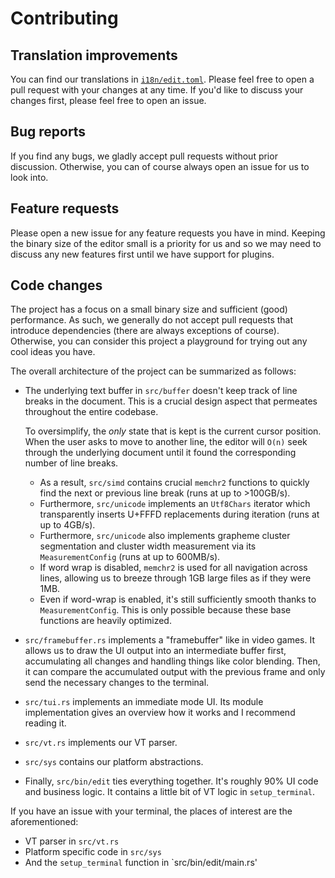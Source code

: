 # Contributing

## Translation improvements

You can find our translations in [`i18n/edit.toml`](./i18n/edit.toml).
Please feel free to open a pull request with your changes at any time.
If you'd like to discuss your changes first, please feel free to open an issue.

## Bug reports

If you find any bugs, we gladly accept pull requests without prior discussion.
Otherwise, you can of course always open an issue for us to look into.

## Feature requests

Please open a new issue for any feature requests you have in mind.
Keeping the binary size of the editor small is a priority for us and so we may need to discuss any new features first until we have support for plugins.

## Code changes

The project has a focus on a small binary size and sufficient (good) performance.
As such, we generally do not accept pull requests that introduce dependencies (there are always exceptions of course).
Otherwise, you can consider this project a playground for trying out any cool ideas you have.

The overall architecture of the project can be summarized as follows:
* The underlying text buffer in `src/buffer` doesn't keep track of line breaks in the document.
  This is a crucial design aspect that permeates throughout the entire codebase.

  To oversimplify, the *only* state that is kept is the current cursor position.
  When the user asks to move to another line, the editor will `O(n)` seek through the underlying document until it found the corresponding number of line breaks.
  * As a result, `src/simd` contains crucial `memchr2` functions to quickly find the next or previous line break (runs at up to >100GB/s).
  * Furthermore, `src/unicode` implements an `Utf8Chars` iterator which transparently inserts U+FFFD replacements during iteration (runs at up to 4GB/s).
  * Furthermore, `src/unicode` also implements grapheme cluster segmentation and cluster width measurement via its `MeasurementConfig` (runs at up to 600MB/s).
  * If word wrap is disabled, `memchr2` is used for all navigation across lines, allowing us to breeze through 1GB large files as if they were 1MB.
  * Even if word-wrap is enabled, it's still sufficiently smooth thanks to `MeasurementConfig`. This is only possible because these base functions are heavily optimized.
* `src/framebuffer.rs` implements a "framebuffer" like in video games.
  It allows us to draw the UI output into an intermediate buffer first, accumulating all changes and handling things like color blending.
  Then, it can compare the accumulated output with the previous frame and only send the necessary changes to the terminal.
* `src/tui.rs` implements an immediate mode UI. Its module implementation gives an overview how it works and I recommend reading it.
* `src/vt.rs` implements our VT parser.
* `src/sys` contains our platform abstractions.
* Finally, `src/bin/edit` ties everything together.
  It's roughly 90% UI code and business logic.
  It contains a little bit of VT logic in `setup_terminal`.

If you have an issue with your terminal, the places of interest are the aforementioned:
* VT parser in `src/vt.rs`
* Platform specific code in `src/sys`
* And the `setup_terminal` function in `src/bin/edit/main.rs'
